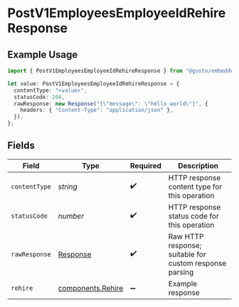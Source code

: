 # PostV1EmployeesEmployeeIdRehireResponse

## Example Usage

```typescript
import { PostV1EmployeesEmployeeIdRehireResponse } from "@gusto/embedded-api/models/operations";

let value: PostV1EmployeesEmployeeIdRehireResponse = {
  contentType: "<value>",
  statusCode: 204,
  rawResponse: new Response("{\"message\": \"hello world\"}", {
    headers: { "Content-Type": "application/json" },
  }),
};
```

## Fields

| Field                                                                 | Type                                                                  | Required                                                              | Description                                                           |
| --------------------------------------------------------------------- | --------------------------------------------------------------------- | --------------------------------------------------------------------- | --------------------------------------------------------------------- |
| `contentType`                                                         | *string*                                                              | :heavy_check_mark:                                                    | HTTP response content type for this operation                         |
| `statusCode`                                                          | *number*                                                              | :heavy_check_mark:                                                    | HTTP response status code for this operation                          |
| `rawResponse`                                                         | [Response](https://developer.mozilla.org/en-US/docs/Web/API/Response) | :heavy_check_mark:                                                    | Raw HTTP response; suitable for custom response parsing               |
| `rehire`                                                              | [components.Rehire](../../models/components/rehire.md)                | :heavy_minus_sign:                                                    | Example response                                                      |